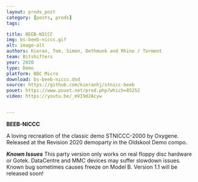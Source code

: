 ```yaml
---
layout: prods_post
category: [posts, prods]
tags: 

title: BEEB-NICCC
img: bs-beeb-niccc.gif
alt: image-alt
authors: Kieran, Tom, Simon, Dethmunk and Rhino / Torment
team: Bitshifters
year: 2020
type: Demo
platform: BBC Micro
download: bs-beeb-niccc.dsd
source: https://github.com/kieranhj/stnicc-beeb
pouet: https://www.pouet.net/prod.php?which=85252
video: https://youtu.be/_mVI9d2Acyw


---
```


**BEEB-NICCC**

A loving recreation of the classic demo STNICCC-2000 by Oxygene. Released at the Revision 2020 demoparty in the Oldskool Demo compo.

***Known Issues***
This party version only works on real floppy disc hardware or Gotek. DataCentre and MMC devices may suffer slowdown issues. Known bug sometimes causes freeze on Model B. Version 1.1 will be released soon!
